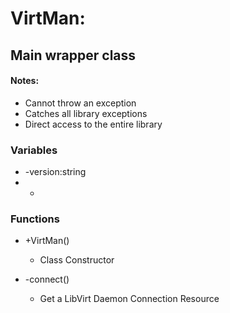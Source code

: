 # VirtMan:

## Main wrapper class
#### Notes:
* Cannot throw an exception
* Catches all library exceptions
* Direct access to the entire library

### Variables
* -version:string
* -

### Functions
* +VirtMan()
  * Class Constructor

* -connect()
  * Get a LibVirt Daemon Connection Resource

<!-- | Argument | Type | Description
| ---      | ---  | ---
| username | string | -->
